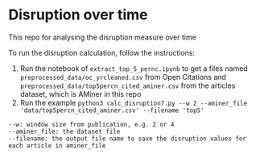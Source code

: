 # Disruption over time
This repo for analysing the disruption measure over time

To run the disruption calculation, follow the instructions:
1. Run the notebook of `extract_top_5_pernc.ipynb` to get a files named `preprocessed_data/oc_yrcleaned.csv` from Open Citations and `preprocessed_data/top5percn_cited_aminer.csv` from the articles dataset, which is AMiner in this repo
2. Run the example `python3 calc_disruption7.py --w 2 --aminer_file 'data/top5percn_cited_aminer.csv' --filename 'top5'`
```
--w: window size from publication, e.g. 2 or 4
--aminer_file: the dataset file
--filename: the output file name to save the disruption values for each article in aminer_file
```
